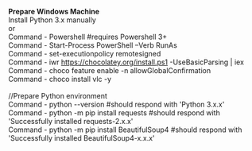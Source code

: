 <b>Prepare Windows Machine</b><br>
Install Python 3.x manually<br>
or<br>
Command - Powershell                            #requires Powershell 3+<br>
Command - Start-Process PowerShell –Verb RunAs<br>
Command - set-executionpolicy remotesigned<br>
Command - iwr https://chocolatey.org/install.ps1 -UseBasicParsing | iex<br>
Command - choco feature enable -n allowGlobalConfirmation<br>
Command - choco install vlc -y<br>
<br>
//Prepare Python environment<br>
Command - python --version                       #should respond with 'Python 3.x.x'<br>
Command - python -m pip install requests         #should respond with 'Successfully installed requests-2.x.x'<br>
Command - python -m pip install BeautifulSoup4   #should respond with 'Successfully installed BeautifulSoup4-x.x.x'<br>